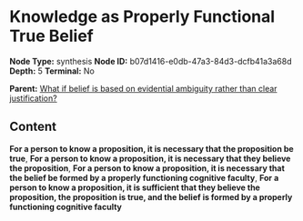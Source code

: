 # Knowledge as Properly Functional True Belief

**Node Type:** synthesis
**Node ID:** b07d1416-e0db-47a3-84d3-dcfb41a3a68d
**Depth:** 5
**Terminal:** No

**Parent:** [What if belief is based on evidential ambiguity rather than clear justification?](what-if-belief-is-based-on-evidential-ambiguity-rather-than-clear-justification-antithesis-c7e12612-d367-4354-a7eb-5007ff9750bf.md)

## Content

**For a person to know a proposition, it is necessary that the proposition be true**, **For a person to know a proposition, it is necessary that they believe the proposition**, **For a person to know a proposition, it is necessary that the belief be formed by a properly functioning cognitive faculty**, **For a person to know a proposition, it is sufficient that they believe the proposition, the proposition is true, and the belief is formed by a properly functioning cognitive faculty**
